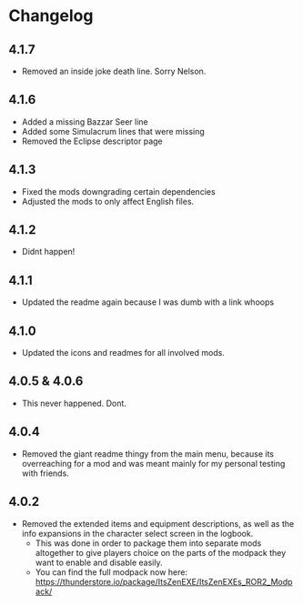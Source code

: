 # Changelog

## 4.1.7

- Removed an inside joke death line. Sorry Nelson.

## 4.1.6

- Added a missing Bazzar Seer line
- Added some Simulacrum lines that were missing
- Removed the Eclipse descriptor page

## 4.1.3

- Fixed the mods downgrading certain dependencies
- Adjusted the mods to only affect English files.

## 4.1.2

- Didnt happen!

## 4.1.1

- Updated the readme again because I was dumb with a link whoops

## 4.1.0

- Updated the icons and readmes for all involved mods.

## 4.0.5 & 4.0.6

- This never happened. Dont.

## 4.0.4

- Removed the giant readme thingy from the main menu, because its overreaching for a mod and was meant mainly for my personal testing with friends.

## 4.0.2

- Removed the extended items and equipment descriptions, as well as the info expansions in the character select screen in the logbook.
  - This was done in order to package them into separate mods altogether to give players choice on the parts of the modpack they want to enable and disable easily.
  - You can find the full modpack now here: <https://thunderstore.io/package/ItsZenEXE/ItsZenEXEs_ROR2_Modpack/>
